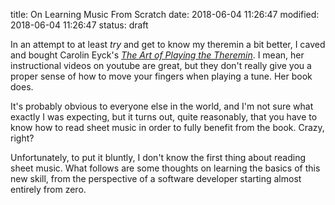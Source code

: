 title: On Learning Music From Scratch
date: 2018-06-04 11:26:47
modified: 2018-06-04 11:26:47
status: draft

In an attempt to at least *try* and get to know my theremin a bit better, I
caved and bought Carolin Eyck's [*The Art of Playing the Theremin*][1].  I
mean, her instructional videos on youtube are great, but they don't really
give you a proper sense of how to move your fingers when playing a tune.
Her book does.

It's probably obvious to everyone else in the world, and I'm not sure what
exactly I was expecting, but it turns out, quite reasonably, that you have
to know how to read sheet music in order to fully benefit from the book.
Crazy, right?

Unfortunately, to put it bluntly, I don't know the first thing about reading
sheet music.  What follows are some thoughts on learning the basics of this
new skill, from the perspective of a software developer starting almost
entirely from zero.


[1]: http://www.carolinaeyck.com/method/
